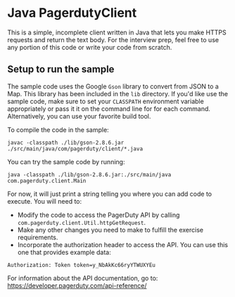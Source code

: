 # Java PagerdutyClient

This is a simple, incomplete client written in Java that lets you make HTTPS requests and return the text body. For the interview prep, feel free to use any portion of this code or write your code from scratch.

## Setup to run the sample

The sample code uses the Google `Gson` library to convert from JSON to a Map. This library has been included in the `lib` directory. If you'd like use the sample code, make sure to set your `CLASSPATH` environment variable appropriately or pass it it on the command line for for each command. Alternatively, you can use your favorite build tool.

To compile the code in the sample:

```
javac -classpath ./lib/gson-2.8.6.jar  ./src/main/java/com/pagerduty/client/*.java
```

You can try the sample code by running:

```
java -classpath ./lib/gson-2.8.6.jar:./src/main/java com.pagerduty.client.Main
```

For now, it will just print a string telling you where you can add code to execute. You will need to:

* Modify the code to access the PagerDuty API by calling `com.pagerduty.client.Util.httpGetRequest`.
* Make any other changes you need to make to fulfill the exercise requirements.
* Incorporate the authorization header to access the API. You can use this one that provides example data:

```
Authorization: Token token=y_NbAkKc66ryYTWUXYEu
```

For information about the API documentation, go to: https://developer.pagerduty.com/api-reference/